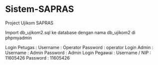 # Sistem-SAPRAS
Project Ujikom SAPRAS

Import db_ujikom2.sql ke database dengan nama db_ujikom2 di phpmyadmin 

Login Petugas : 
  Username : Operator
  Password : operator
 Login Admin  : 
  Username : Admin
  Password : Admin
 Login Pegawai :
  Username / NIP : 11605426
  Password : 11605426

